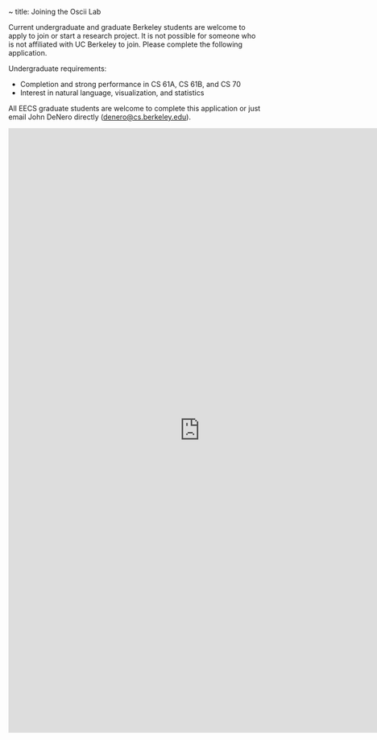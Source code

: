 ~ title: Joining the Oscii Lab

Current undergraduate and graduate Berkeley students are welcome to apply to
join or start a research project. It is not possible for someone who is not
affiliated with UC Berkeley to join. Please complete the following application.

Undergraduate requirements:

* Completion and strong performance in CS 61A, CS 61B, and CS 70
* Interest in natural language, visualization, and statistics

All EECS graduate students are welcome to complete this application or just
email John DeNero directly (denero@cs.berkeley.edu).

<iframe src="https://docs.google.com/a/berkeley.edu/forms/d/1b8KfqS-H5DYeRkB78zYQtm10-h_UesJnzH13MBIoe2I/viewform?embedded=true"
width="760" height="1200" frameborder="0" marginheight="0" marginwidth="0">Loading...</iframe>
